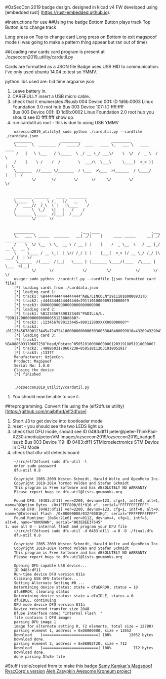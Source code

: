 #OzSecCon 2019 badge design.
designed in kicad v4
FW developed using [embedded rust] (https://rust-embedded.github.io).

#Instructions for use
##Using the badge
Bottom Button plays track
Top Button is to change track

Long press on Top to change card
Long press on Bottom to exit magspoof mode
(i was going to make a pattern thing appear but ran out of time)

##Loading new cards
card program is present at 
    ./ozseccon2019_utility/cardutil.py

Cards are formatted as a JSON file
Badge uses USB HID to communication.
i've only used ubuntu 14.04 to test so YMMV.

python libs used are:
hid
time
argparse
json

1. Leave battery in.
1. CAREFULLY insert a USB micro cable.
1. check that it enumerates
    \#lsusb
    004 Device 001: ID 1d6b:0003 Linux Foundation 3.0 root hub
    Bus 003 Device 107: ID ffff:ffff  
    Bus 003 Device 001: ID 1d6b:0002 Linux Foundation 2.0 root hub
you should see ID ffff:ffff show up.
1. run cardutil as root - this is due to using USB YMMV
```
    ozseccon2019_utility$ sudo python ./cardutil.py --cardfile ./carddata.json 
    ________             _________              _________                   
    \_____  \  ________ /   _____/  ____   ____ \_   ___ \   ____    ____   
     /   |   \ \___   / \_____  \ _/ __ \_/ ___\/    \  \/  /  _ \  /    \  
    /    |    \ /    /  /        \  ___/\  \___\     \____(  <_> )|   |  \ 
    \_______  //_____ \/_______  / \___  >\___  >\______  / \____/ |___|  / 
            \/       \/        \/      \/     \/        \/              \/  
                                                                            
    
    ________ _______   ____  ________  
    \_____  \   _  \ /_   |/   __   \ 
     /  ____//  /_\  \ |   |\____    / 
    /       \  \_/   \|   |   /    /  
    \_______ \_____  /|___|  /____/   
            \/      \/                 
                                       
    
    _________                     .___.____                       .___               
    \_   ___ \ _____  _______   __| _/|    |     ____ _____     __| _/ ____ _______  
    /    \  \/ \__  \ \_  __ \ / __ | |    |    /  _ \__  \   / __ |_/ __ \_  __ \ 
    \     \____ / __ \_|  | \// /_/ | |    |___(  <_> )/ __ \_/ /_/ |\  ___/ |  | \/ 
     \______  /(____  /|__|   \____ | |_______ \____/(____  /\____ | \___  >|__|    
            \/      \/             \/         \/           \/      \/     \/         
    usage: sudo python ./cardutil.py --cardfile [json formatted card file]
    [*] loading cards from ./carddata.json
    [*] loading card 1:
    [*] track1: %B4444444444444444^ABE/LINCOLN^291110100000931?D
    [*] track2: ;4444444444444444=29111010000093100000?9
    [*] track3: 000000000000000000000000000
    [*] loading card 2:
    [*] track1: %B1234567890123445^PADILLA/L.                ^9901120000000000000055123888888?~
    [*] track2: ;1234567890123445=99011200XXXX00000000?*
    [*] track3: ;011234567890123445=72472410000000000003030033040400099010=4320943290432==1=0000000000000000??
    [*] loading card 3:
    [*] track1: %B4888603170607238^Head/Potato^050510100000000001203191805191000000?
    [*] track2: ;4888603170607238=05051011203191805191?
    [*] track3: ;1337?
    Manufacturer: OzSecCon.
    Product: MagSpoof
    Serial No: 1.0.0
    Closing the device
    [*] finished
    
    
    ./ozseccon2019_utility/cardutil.py
```
1. You should now be able to use it.

##reprogramming.
Convert file using the (elf2dfuse utility)[https://github.com/majbthrd/elf2dfuse]

1. Short J3 to get device into bootloader mode
1. reset - you should see the two LEDS light up 
1. check that DFU mode, should see ID 0483:df11
    peter@peter-ThinkPad-X230:/media/peter/VM Images/ozseccon2019/ozseccon2019_badge$ lsusb
    Bus 003 Device 119: ID 0483:df11 STMicroelectronics STM Device in DFU Mode
1. check that dfu-util detects board
```
    ~/src/elf2dfuse$ sudo dfu-util -l
    enter sudo password 
    dfu-util 0.8
    
    Copyright 2005-2009 Weston Schmidt, Harald Welte and OpenMoko Inc.
    Copyright 2010-2014 Tormod Volden and Stefan Schmidt
    This program is Free Software and has ABSOLUTELY NO WARRANTY
    Please report bugs to dfu-util@lists.gnumonks.org
    
    Found DFU: [0483:df11] ver=2200, devnum=123, cfg=1, intf=0, alt=1, name="@Option Bytes  /0x1FFFF800/01*016 e", serial="FFFFFFFEFFFF"
    Found DFU: [0483:df11] ver=2200, devnum=123, cfg=1, intf=0, alt=0, name="@Internal Flash  /0x08000000/032*0001Kg", serial="FFFFFFFEFFFF"
    Found Runtime: [0a5c:21e6] ver=0112, devnum=4, cfg=1, intf=3, alt=0, name="UNKNOWN", serial="083E8EE37645"
1. use alt 0 - internal flash and program your DFU file
    ~/src/elf2dfuse$ sudo dfu-util -d 0483:df11 -a 0 -D ./final.dfu 
    dfu-util 0.8
    
    Copyright 2005-2009 Weston Schmidt, Harald Welte and OpenMoko Inc.
    Copyright 2010-2014 Tormod Volden and Stefan Schmidt
    This program is Free Software and has ABSOLUTELY NO WARRANTY
    Please report bugs to dfu-util@lists.gnumonks.org
    
    Opening DFU capable USB device...
    ID 0483:df11
    Run-time device DFU version 011a
    Claiming USB DFU Interface...
    Setting Alternate Setting #0 ...
    Determining device status: state = dfuERROR, status = 10
    dfuERROR, clearing status
    Determining device status: state = dfuIDLE, status = 0
    dfuIDLE, continuing
    DFU mode device DFU version 011a
    Device returned transfer size 2048
    DfuSe interface name: "Internal Flash  "
    file contains 1 DFU images
    parsing DFU image 1
    image for alternate setting 0, (2 elements, total size = 12780)
    parsing element 1, address = 0x08000000, size = 12052
    Download    [=========================] 100%        12052 bytes
    Download done.
    parsing element 2, address = 0x08002f20, size = 712
    Download    [=========================] 100%          712 bytes
    Download done.
    done parsing DfuSe file
 ```
#Stuff i stole/copied from to make this badge
[Samy Kamkar's Magspoof](http://samy.pl/magspoof/)
[RyscCorp's version](https://github.com/RyscCorp/magspoof_r3)
[Aleh Zasypkin Awesome Kroneum project](https://github.com/azasypkin/kroneum)

